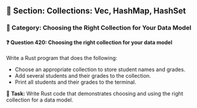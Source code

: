## 📘 Section: Collections: Vec, HashMap, HashSet
### 🔹 Category: Choosing the Right Collection for Your Data Model
#### ❓ Question 420: Choosing the right collection for your data model

Write a Rust program that does the following:

- Choose an appropriate collection to store student names and grades.
- Add several students and their grades to the collection.
- Print all students and their grades to the terminal.

🔧 **Task:** Write Rust code that demonstrates choosing and using the right collection for a data model.
